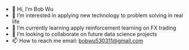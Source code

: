 - 👋 Hi, I’m Bob Wu
- 👀 I’m interested in applying new technology to problem solving in real life
- 🌱 I’m currently learning apply reinforcement learning on FX trading
- 💞️ I’m looking to collaborate on future data science projects
- 📫 How to reach me email: bobwu530311@gmail.com

<!---
bowu530311/bowu530311 is a ✨ special ✨ repository because its `README.md` (this file) appears on your GitHub profile.
You can click the Preview link to take a look at your changes.
--->
